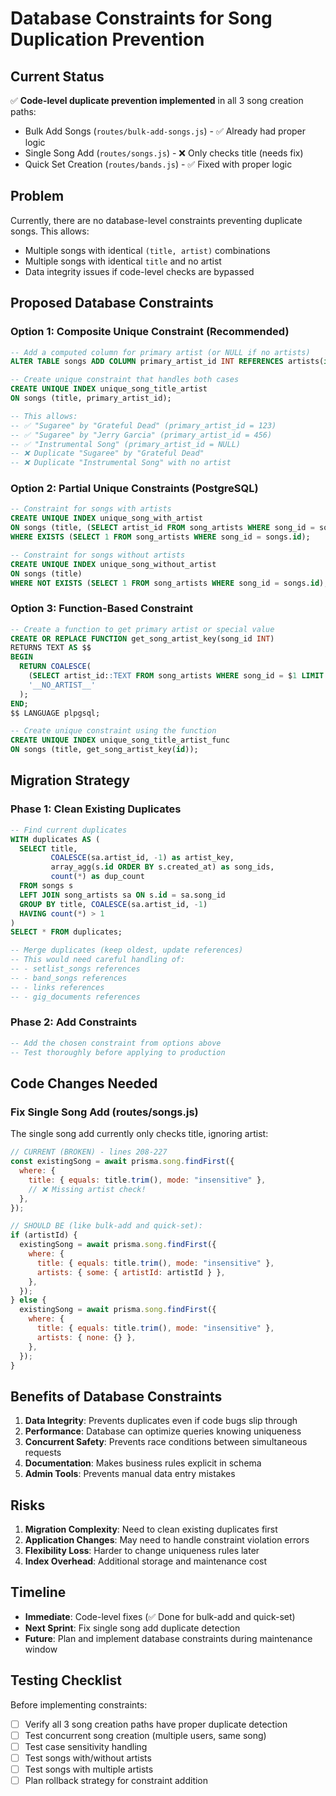 # Database Constraints for Song Duplication Prevention

## Current Status

✅ **Code-level duplicate prevention implemented** in all 3 song creation paths:

- Bulk Add Songs (`routes/bulk-add-songs.js`) - ✅ Already had proper logic
- Single Song Add (`routes/songs.js`) - ❌ Only checks title (needs fix)
- Quick Set Creation (`routes/bands.js`) - ✅ Fixed with proper logic

## Problem

Currently, there are no database-level constraints preventing duplicate songs. This allows:

- Multiple songs with identical `(title, artist)` combinations
- Multiple songs with identical `title` and no artist
- Data integrity issues if code-level checks are bypassed

## Proposed Database Constraints

### Option 1: Composite Unique Constraint (Recommended)

```sql
-- Add a computed column for primary artist (or NULL if no artists)
ALTER TABLE songs ADD COLUMN primary_artist_id INT REFERENCES artists(id);

-- Create unique constraint that handles both cases
CREATE UNIQUE INDEX unique_song_title_artist
ON songs (title, primary_artist_id);

-- This allows:
-- ✅ "Sugaree" by "Grateful Dead" (primary_artist_id = 123)
-- ✅ "Sugaree" by "Jerry Garcia" (primary_artist_id = 456)
-- ✅ "Instrumental Song" (primary_artist_id = NULL)
-- ❌ Duplicate "Sugaree" by "Grateful Dead"
-- ❌ Duplicate "Instrumental Song" with no artist
```

### Option 2: Partial Unique Constraints (PostgreSQL)

```sql
-- Constraint for songs with artists
CREATE UNIQUE INDEX unique_song_with_artist
ON songs (title, (SELECT artist_id FROM song_artists WHERE song_id = songs.id LIMIT 1))
WHERE EXISTS (SELECT 1 FROM song_artists WHERE song_id = songs.id);

-- Constraint for songs without artists
CREATE UNIQUE INDEX unique_song_without_artist
ON songs (title)
WHERE NOT EXISTS (SELECT 1 FROM song_artists WHERE song_id = songs.id);
```

### Option 3: Function-Based Constraint

```sql
-- Create a function to get primary artist or special value
CREATE OR REPLACE FUNCTION get_song_artist_key(song_id INT)
RETURNS TEXT AS $$
BEGIN
  RETURN COALESCE(
    (SELECT artist_id::TEXT FROM song_artists WHERE song_id = $1 LIMIT 1),
    '__NO_ARTIST__'
  );
END;
$$ LANGUAGE plpgsql;

-- Create unique constraint using the function
CREATE UNIQUE INDEX unique_song_title_artist_func
ON songs (title, get_song_artist_key(id));
```

## Migration Strategy

### Phase 1: Clean Existing Duplicates

```sql
-- Find current duplicates
WITH duplicates AS (
  SELECT title,
         COALESCE(sa.artist_id, -1) as artist_key,
         array_agg(s.id ORDER BY s.created_at) as song_ids,
         count(*) as dup_count
  FROM songs s
  LEFT JOIN song_artists sa ON s.id = sa.song_id
  GROUP BY title, COALESCE(sa.artist_id, -1)
  HAVING count(*) > 1
)
SELECT * FROM duplicates;

-- Merge duplicates (keep oldest, update references)
-- This would need careful handling of:
-- - setlist_songs references
-- - band_songs references
-- - links references
-- - gig_documents references
```

### Phase 2: Add Constraints

```sql
-- Add the chosen constraint from options above
-- Test thoroughly before applying to production
```

## Code Changes Needed

### Fix Single Song Add (routes/songs.js)

The single song add currently only checks title, ignoring artist:

```javascript
// CURRENT (BROKEN) - lines 208-227
const existingSong = await prisma.song.findFirst({
  where: {
    title: { equals: title.trim(), mode: "insensitive" },
    // ❌ Missing artist check!
  },
});

// SHOULD BE (like bulk-add and quick-set):
if (artistId) {
  existingSong = await prisma.song.findFirst({
    where: {
      title: { equals: title.trim(), mode: "insensitive" },
      artists: { some: { artistId: artistId } },
    },
  });
} else {
  existingSong = await prisma.song.findFirst({
    where: {
      title: { equals: title.trim(), mode: "insensitive" },
      artists: { none: {} },
    },
  });
}
```

## Benefits of Database Constraints

1. **Data Integrity**: Prevents duplicates even if code bugs slip through
2. **Performance**: Database can optimize queries knowing uniqueness
3. **Concurrent Safety**: Prevents race conditions between simultaneous requests
4. **Documentation**: Makes business rules explicit in schema
5. **Admin Tools**: Prevents manual data entry mistakes

## Risks

1. **Migration Complexity**: Need to clean existing duplicates first
2. **Application Changes**: May need to handle constraint violation errors
3. **Flexibility Loss**: Harder to change uniqueness rules later
4. **Index Overhead**: Additional storage and maintenance cost

## Timeline

- **Immediate**: Code-level fixes (✅ Done for bulk-add and quick-set)
- **Next Sprint**: Fix single song add duplicate detection
- **Future**: Plan and implement database constraints during maintenance window

## Testing Checklist

Before implementing constraints:

- [ ] Verify all 3 song creation paths have proper duplicate detection
- [ ] Test concurrent song creation (multiple users, same song)
- [ ] Test case sensitivity handling
- [ ] Test songs with/without artists
- [ ] Test songs with multiple artists
- [ ] Plan rollback strategy for constraint addition
